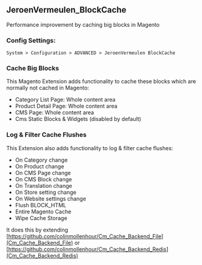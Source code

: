 ## JeroenVermeulen_BlockCache
Performance improvement by caching big blocks in Magento

### Config Settings:

`System > Configuration > ADVANCED > JeroenVermeulen BlockCache`

### Cache Big Blocks
This Magento Extension adds functionality to cache these blocks which are normally not cached in Magento:

* Category List Page: Whole content area
* Product Detail Page: Whole content area
* CMS Page: Whole content area
* Cms Static Blocks & Widgets (disabled by default)

### Log & Filter Cache Flushes
This Extension also adds functionality to log & filter cache flushes:

* On Category change
* On Product change
* On CMS Page change
* On CMS Block change
* On Translation change
* On Store setting change
* On Website settings change
* Flush BLOCK_HTML
* Entire Magento Cache
* Wipe Cache Storage

It does this by extending [https://github.com/colinmollenhour/Cm_Cache_Backend_File](Cm_Cache_Backend_File) or [https://github.com/colinmollenhour/Cm_Cache_Backend_Redis](Cm_Cache_Backend_Redis)

